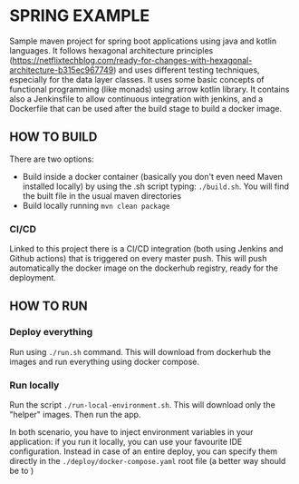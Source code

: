 # SPRING EXAMPLE

Sample maven project for spring boot applications using java and kotlin languages.
It follows hexagonal architecture
principles (https://netflixtechblog.com/ready-for-changes-with-hexagonal-architecture-b315ec967749)
and uses different testing techniques, especially for the data layer classes.
It uses some basic concepts of functional programming (like monads) using arrow kotlin library.
It contains also a Jenkinsfile to allow continuous integration with jenkins, and
a Dockerfile that can be used after the build stage to build a docker image.

## HOW TO BUILD

There are two options:

- Build inside a docker container (basically you don't even need Maven installed locally)
  by using the .sh script typing: `./build.sh`. You will find the built file in the
  usual maven directories
- Build locally running `mvn clean package`

### CI/CD

Linked to this project there is a CI/CD integration (both using Jenkins and Github actions) that is triggered
on every master push. This will push automatically the docker image on the dockerhub registry,
ready for the deployment.

## HOW TO RUN

### Deploy everything

Run using `./run.sh` command.
This will download from dockerhub the images and run everything using docker compose.

### Run locally

Run the script `./run-local-environment.sh`. This will download only the "helper" images.
Then run the app.

In both scenario, you have to inject environment variables in your application: if you run it locally, you can use
your favourite IDE configuration. Instead in case of an entire deploy, you can specify them directly in
the `./deploy/docker-compose.yaml`
root file (a better way should be to )